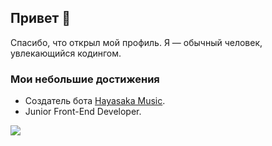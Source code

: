 ## Привет 👋

Спасибо, что открыл мой профиль. Я — обычный человек, увлекающийся кодингом.

### Мои небольшие достижения
- Создатель бота [Hayasaka Music](https://discord.com/oauth2/authorize?client_id=934233502558326794&permissions=49630272&scope=bot%20applications.commands).
- Junior Front-End Developer.

<a href="https://discord.gg/cHKyXXTBY3">
  <img src="http://invidget.switchblade.xyz/Pj2EuYEkew" />
</a>

